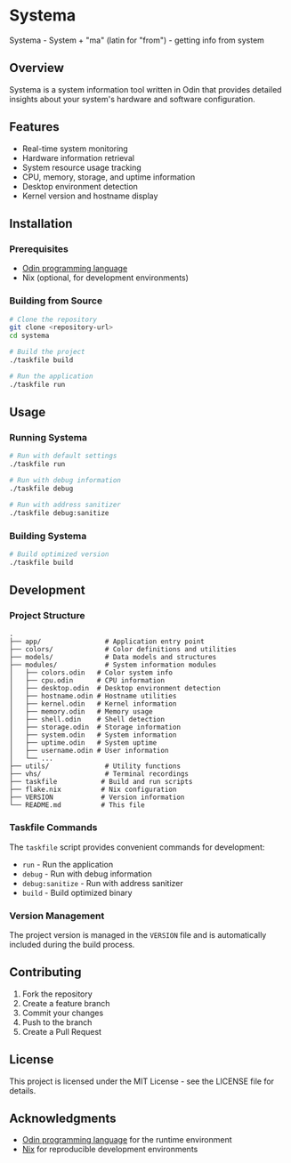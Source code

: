 # Systema

Systema - System + "ma" (latin for "from") - getting info from system

## Overview

Systema is a system information tool written in Odin that provides detailed insights about your system's hardware and software configuration.

## Features

- Real-time system monitoring
- Hardware information retrieval
- System resource usage tracking
- CPU, memory, storage, and uptime information
- Desktop environment detection
- Kernel version and hostname display

## Installation

### Prerequisites

- [Odin programming language](https://odin-lang.org/)
- Nix (optional, for development environments)

### Building from Source

```bash
# Clone the repository
git clone <repository-url>
cd systema

# Build the project
./taskfile build

# Run the application
./taskfile run
```

## Usage

### Running Systema

```bash
# Run with default settings
./taskfile run

# Run with debug information
./taskfile debug

# Run with address sanitizer
./taskfile debug:sanitize
```

### Building Systema

```bash
# Build optimized version
./taskfile build
```

## Development

### Project Structure

```
.
├── app/                # Application entry point
├── colors/             # Color definitions and utilities
├── models/             # Data models and structures
├── modules/            # System information modules
│   ├── colors.odin   # Color system info
│   ├── cpu.odin      # CPU information
│   ├── desktop.odin  # Desktop environment detection
│   ├── hostname.odin # Hostname utilities
│   ├── kernel.odin   # Kernel information
│   ├── memory.odin   # Memory usage
│   ├── shell.odin    # Shell detection
│   ├── storage.odin  # Storage information
│   ├── system.odin   # System information
│   ├── uptime.odin   # System uptime
│   ├── username.odin # User information
│   └── ...
├── utils/              # Utility functions
├── vhs/                # Terminal recordings
├── taskfile           # Build and run scripts
├── flake.nix          # Nix configuration
├── VERSION            # Version information
└── README.md          # This file
```

### Taskfile Commands

The `taskfile` script provides convenient commands for development:

- `run` - Run the application
- `debug` - Run with debug information
- `debug:sanitize` - Run with address sanitizer
- `build` - Build optimized binary

### Version Management

The project version is managed in the `VERSION` file and is automatically included during the build process.

## Contributing

1. Fork the repository
2. Create a feature branch
3. Commit your changes
4. Push to the branch
5. Create a Pull Request

## License

This project is licensed under the MIT License - see the LICENSE file for details.

## Acknowledgments

- [Odin programming language](https://odin-lang.org/) for the runtime environment
- [Nix](https://nixos.org/) for reproducible development environments